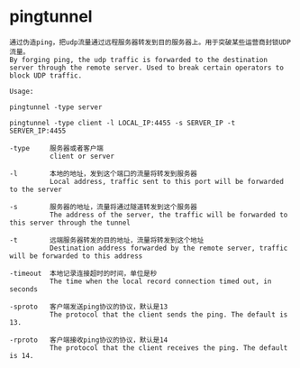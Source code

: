 # pingtunnel
    通过伪造ping，把udp流量通过远程服务器转发到目的服务器上。用于突破某些运营商封锁UDP流量。
    By forging ping, the udp traffic is forwarded to the destination server through the remote server. Used to break certain operators to block UDP traffic.

    Usage:

    pingtunnel -type server

    pingtunnel -type client -l LOCAL_IP:4455 -s SERVER_IP -t SERVER_IP:4455

    -type     服务器或者客户端
              client or server

    -l        本地的地址，发到这个端口的流量将转发到服务器
              Local address, traffic sent to this port will be forwarded to the server

    -s        服务器的地址，流量将通过隧道转发到这个服务器
              The address of the server, the traffic will be forwarded to this server through the tunnel

    -t        远端服务器转发的目的地址，流量将转发到这个地址
              Destination address forwarded by the remote server, traffic will be forwarded to this address

    -timeout  本地记录连接超时的时间，单位是秒
              The time when the local record connection timed out, in seconds

    -sproto   客户端发送ping协议的协议，默认是13
              The protocol that the client sends the ping. The default is 13.

    -rproto   客户端接收ping协议的协议，默认是14
              The protocol that the client receives the ping. The default is 14.
